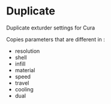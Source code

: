 # Duplicate
Duplicate exturder settings for Cura

 Copies parameters that are different in :
 
- resolution
- shell
- infill
- material
- speed
- travel
- cooling
- dual
